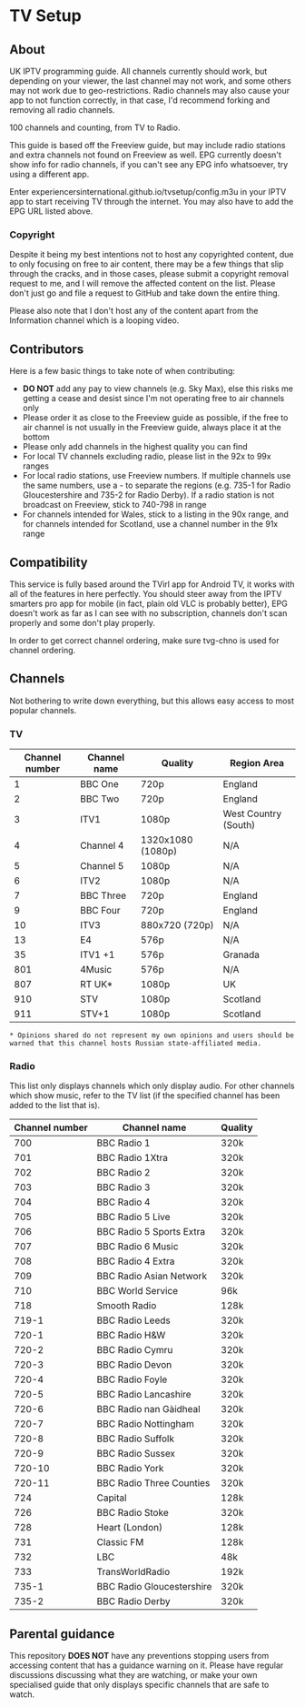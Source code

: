 # TV Setup

## About

UK IPTV programming guide. All channels currently should work, but depending on your viewer, the last channel may not work, and some others may not work due to geo-restrictions. Radio channels may also cause your app to not function correctly, in that case, I'd recommend forking and removing all radio channels.

100 channels and counting, from TV to Radio.

This guide is based off the Freeview guide, but may include radio stations and extra channels not found on Freeview as well. EPG currently doesn't show info for radio channels, if you can't see any EPG info whatsoever, try using a different app.

Enter experiencersinternational.github.io/tvsetup/config.m3u in your IPTV app to start receiving TV through the internet. You may also have to add the EPG URL listed above.

### Copyright 

Despite it being my best intentions not to host any copyrighted content, due to only focusing on free to air content, there may be a few things that slip through the cracks, and in those cases, please submit a copyright removal request to me, and I will remove the affected content on the list. Please don't just go and file a request to GitHub and take down the entire thing.

Please also note that I don't host any of the content apart from the Information channel which is a looping video.

## Contributors

Here is a few basic things to take note of when contributing:
- **DO NOT** add any pay to view channels (e.g. Sky Max), else this risks me getting a cease and desist since I'm not operating free to air channels only
- Please order it as close to the Freeview guide as possible, if the free to air channel is not usually in the Freeview guide, always place it at the bottom
- Please only add channels in the highest quality you can find
- For local TV channels excluding radio, please list in the 92x to 99x ranges
- For local radio stations, use Freeview numbers. If multiple channels use the same numbers, use a - to separate the regions (e.g. 735-1 for Radio Gloucestershire and 735-2 for Radio Derby). If a radio station is not broadcast on Freeview, stick to 740-798 in range
- For channels intended for Wales, stick to a listing in the 90x range, and for channels intended for Scotland, use a channel number in the 91x range

## Compatibility

This service is fully based around the TVirl app for Android TV, it works with all of the features in here perfectly.
You should steer away from the IPTV smarters pro app for mobile (in fact, plain old VLC is probably better), EPG doesn't work as far as I can see with no subscription, channels don't scan properly and some don't play properly.

In order to get correct channel ordering, make sure tvg-chno is used for channel ordering.

## Channels

Not bothering to write down everything, but this allows easy access to most popular channels.

### TV

|Channel number|Channel name|Quality|Region Area|
|-|-|-|-|
|1|BBC One|720p|England|
|2|BBC Two|720p|England|
|3|ITV1|1080p|West Country (South)|
|4|Channel 4|1320x1080 (1080p)|N/A|
|5|Channel 5|1080p|N/A|
|6|ITV2|1080p|N/A|
|7|BBC Three|720p|England|
|9|BBC Four|720p|England|
|10|ITV3|880x720 (720p)|N/A|
|13|E4|576p|N/A|
|35|ITV1 +1|576p|Granada|
|801|4Music|576p|N/A|
|807|RT UK*|1080p|UK|
|910|STV|1080p|Scotland|
|911|STV+1|1080p|Scotland|

`* Opinions shared do not represent my own opinions and users should be warned that this channel hosts Russian state-affiliated media.`

### Radio

This list only displays channels which only display audio. For other channels which show music, refer to the TV list (if the specified channel has been added to the list that is).

|Channel number|Channel name|Quality|
|-|-|-|
|700|BBC Radio 1|320k|
|701|BBC Radio 1Xtra|320k|
|702|BBC Radio 2|320k|
|703|BBC Radio 3|320k|
|704|BBC Radio 4|320k|
|705|BBC Radio 5 Live|320k|
|706|BBC Radio 5 Sports Extra|320k|
|707|BBC Radio 6 Music|320k|
|708|BBC Radio 4 Extra|320k|
|709|BBC Radio Asian Network|320k|
|710|BBC World Service|96k|
|718|Smooth Radio|128k|
|719-1|BBC Radio Leeds|320k|
|720-1|BBC Radio H&W|320k|
|720-2|BBC Radio Cymru|320k|
|720-3|BBC Radio Devon|320k|
|720-4|BBC Radio Foyle|320k|
|720-5|BBC Radio Lancashire|320k|
|720-6|BBC Radio nan Gàidheal|320k|
|720-7|BBC Radio Nottingham|320k|
|720-8|BBC Radio Suffolk|320k|
|720-9|BBC Radio Sussex|320k|
|720-10|BBC Radio York|320k|
|720-11|BBC Radio Three Counties|320k|
|724|Capital|128k|
|726|BBC Radio Stoke|320k|
|728|Heart (London)|128k|
|731|Classic FM|128k|
|732|LBC|48k|
|733|TransWorldRadio|192k|
|735-1|BBC Radio Gloucestershire|320k|
|735-2|BBC Radio Derby|320k|

## Parental guidance

This repository **DOES NOT** have any preventions stopping users from accessing content that has a guidance warning on it. Please have regular discussions discussing what they are watching, or make your own specialised guide that only displays specific channels that are safe to watch.

